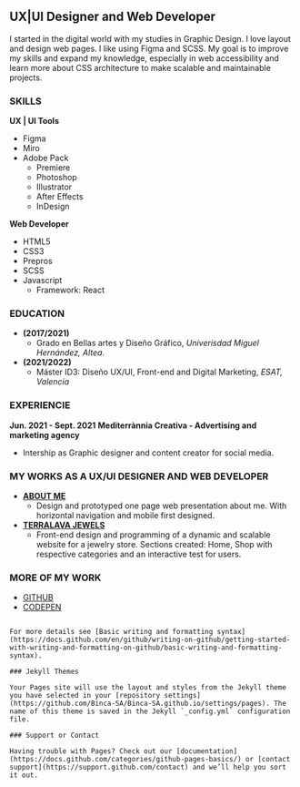 ## UX|UI Designer and Web Developer

I started in the digital world with my studies in Graphic Design.
I love layout and design web pages. I like using Figma and SCSS.
My goal is to improve my skills and expand my knowledge, especially in web accessibility and learn more about CSS architecture to make scalable and maintainable projects.

### SKILLS

**UX | UI Tools**
- Figma
- Miro
- Adobe Pack
  - Premiere
  - Photoshop
  - Illustrator
  - After Effects
  - InDesign

**Web Developer**
- HTML5
- CSS3
- Prepros
- SCSS
- Javascript
  - Framework: React

### EDUCATION
- **(2017/2021)**
  - Grado en Bellas artes y Diseño Gráfico, *Univerisdad Miguel Hernández, Altea.*
- **(2021/2022)**
  - Máster ID3: Diseño UX/UI, Front-end and Digital Marketing, *ESAT, Valencia*

### EXPERIENCIE
**Jun. 2021 - Sept. 2021**
**Mediterrànnia Creativa - Advertising and marketing agency**
- Intership as Graphic designer and content creator for social media. 
  
### MY WORKS AS A UX/UI DESIGNER AND WEB DEVELOPER
- **[ABOUT ME](https://frontend.esatid3-2021.com/binca/)**
  - Design and prototyped one page web presentation about me. With horizontal navigation and mobile first designed.
- **[TERRALAVA JEWELS](https://frontend.esatid3-2021.com/binca-beta/)**
  - Front-end design and programming of a dynamic and scalable website for a jewelry store. Sections created: Home, Shop with respective categories and an            interactive test for users.

### MORE OF MY WORK
- [GITHUB](https://github.com/Binca-SA)
- [CODEPEN](https://codepen.io/binca-sa)


```

For more details see [Basic writing and formatting syntax](https://docs.github.com/en/github/writing-on-github/getting-started-with-writing-and-formatting-on-github/basic-writing-and-formatting-syntax).

### Jekyll Themes

Your Pages site will use the layout and styles from the Jekyll theme you have selected in your [repository settings](https://github.com/Binca-SA/Binca-SA.github.io/settings/pages). The name of this theme is saved in the Jekyll `_config.yml` configuration file.

### Support or Contact

Having trouble with Pages? Check out our [documentation](https://docs.github.com/categories/github-pages-basics/) or [contact support](https://support.github.com/contact) and we’ll help you sort it out.
